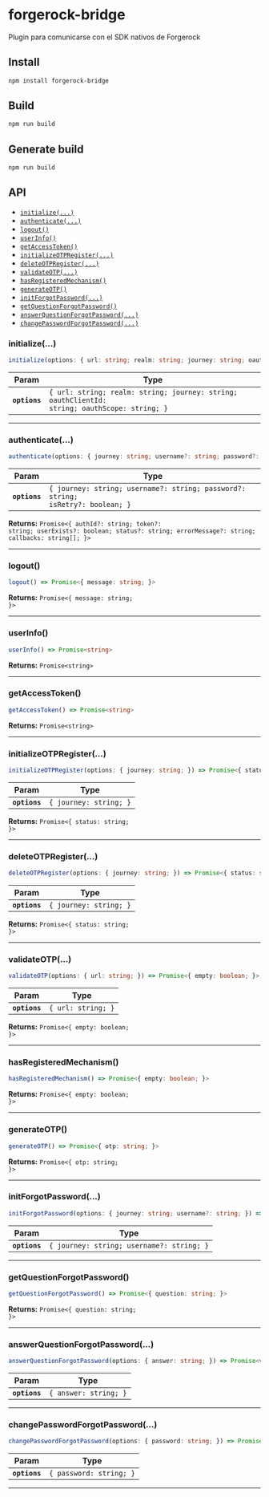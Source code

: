 # forgerock-bridge

Plugin para comunicarse con el SDK nativos de Forgerock

## Install

```bash
npm install forgerock-bridge
```

## Build

```bash
npm run build
```

## Generate build

```bash
npm run build
```

## API

<docgen-index>

* [`initialize(...)`](#initialize)
* [`authenticate(...)`](#authenticate)
* [`logout()`](#logout)
* [`userInfo()`](#userinfo)
* [`getAccessToken()`](#getaccesstoken)
* [`initializeOTPRegister(...)`](#initializeotpregister)
* [`deleteOTPRegister(...)`](#deleteotpregister)
* [`validateOTP(...)`](#validateotp)
* [`hasRegisteredMechanism()`](#hasregisteredmechanism)
* [`generateOTP()`](#generateotp)
* [`initForgotPassword(...)`](#initforgotpassword)
* [`getQuestionForgotPassword()`](#getquestionforgotpassword)
* [`answerQuestionForgotPassword(...)`](#answerquestionforgotpassword)
* [`changePasswordForgotPassword(...)`](#changepasswordforgotpassword)

</docgen-index>

<docgen-api>
<!--Update the source file JSDoc comments and rerun docgen to update the docs below-->

### initialize(...)

```typescript
initialize(options: { url: string; realm: string; journey: string; oauthClientId: string; oauthScope: string; }) => Promise<void>
```

| Param         | Type                                                                                                     |
| ------------- | -------------------------------------------------------------------------------------------------------- |
| **`options`** | <code>{ url: string; realm: string; journey: string; oauthClientId: string; oauthScope: string; }</code> |

--------------------


### authenticate(...)

```typescript
authenticate(options: { journey: string; username?: string; password?: string; isRetry?: boolean; }) => Promise<{ authId?: string; token?: string; userExists?: boolean; status?: string; errorMessage?: string; callbacks: string[]; }>
```

| Param         | Type                                                                                       |
| ------------- | ------------------------------------------------------------------------------------------ |
| **`options`** | <code>{ journey: string; username?: string; password?: string; isRetry?: boolean; }</code> |

**Returns:** <code>Promise&lt;{ authId?: string; token?: string; userExists?: boolean; status?: string; errorMessage?: string; callbacks: string[]; }&gt;</code>

--------------------


### logout()

```typescript
logout() => Promise<{ message: string; }>
```

**Returns:** <code>Promise&lt;{ message: string; }&gt;</code>

--------------------


### userInfo()

```typescript
userInfo() => Promise<string>
```

**Returns:** <code>Promise&lt;string&gt;</code>

--------------------


### getAccessToken()

```typescript
getAccessToken() => Promise<string>
```

**Returns:** <code>Promise&lt;string&gt;</code>

--------------------


### initializeOTPRegister(...)

```typescript
initializeOTPRegister(options: { journey: string; }) => Promise<{ status: string; }>
```

| Param         | Type                              |
| ------------- | --------------------------------- |
| **`options`** | <code>{ journey: string; }</code> |

**Returns:** <code>Promise&lt;{ status: string; }&gt;</code>

--------------------


### deleteOTPRegister(...)

```typescript
deleteOTPRegister(options: { journey: string; }) => Promise<{ status: string; }>
```

| Param         | Type                              |
| ------------- | --------------------------------- |
| **`options`** | <code>{ journey: string; }</code> |

**Returns:** <code>Promise&lt;{ status: string; }&gt;</code>

--------------------


### validateOTP(...)

```typescript
validateOTP(options: { url: string; }) => Promise<{ empty: boolean; }>
```

| Param         | Type                          |
| ------------- | ----------------------------- |
| **`options`** | <code>{ url: string; }</code> |

**Returns:** <code>Promise&lt;{ empty: boolean; }&gt;</code>

--------------------


### hasRegisteredMechanism()

```typescript
hasRegisteredMechanism() => Promise<{ empty: boolean; }>
```

**Returns:** <code>Promise&lt;{ empty: boolean; }&gt;</code>

--------------------


### generateOTP()

```typescript
generateOTP() => Promise<{ otp: string; }>
```

**Returns:** <code>Promise&lt;{ otp: string; }&gt;</code>

--------------------


### initForgotPassword(...)

```typescript
initForgotPassword(options: { journey: string; username?: string; }) => Promise<void>
```

| Param         | Type                                                 |
| ------------- | ---------------------------------------------------- |
| **`options`** | <code>{ journey: string; username?: string; }</code> |

--------------------


### getQuestionForgotPassword()

```typescript
getQuestionForgotPassword() => Promise<{ question: string; }>
```

**Returns:** <code>Promise&lt;{ question: string; }&gt;</code>

--------------------


### answerQuestionForgotPassword(...)

```typescript
answerQuestionForgotPassword(options: { answer: string; }) => Promise<void>
```

| Param         | Type                             |
| ------------- | -------------------------------- |
| **`options`** | <code>{ answer: string; }</code> |

--------------------


### changePasswordForgotPassword(...)

```typescript
changePasswordForgotPassword(options: { password: string; }) => Promise<void>
```

| Param         | Type                               |
| ------------- | ---------------------------------- |
| **`options`** | <code>{ password: string; }</code> |

--------------------

</docgen-api>
